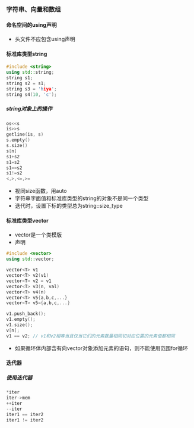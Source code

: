 ### 字符串、向量和数组
#### 命名空间的using声明
- 头文件不应包含using声明
#### 标准库类型string
```C++
#include <string>
using std::string;
string s1;
string s2 = s1;
string s3 = 'hiya';
string s4(10, 'c');
```
##### string对象上的操作
```C++
os<<s 
is>>s 
getline(is, s) 
s.empty()
s.size()
s[n]
s1+s2
s1=s2
s1==s2
s1!=s2
<,>,<=,>=
```
- 视同size函数，用auto
- 字符串字面值和标准库类型的string的对象不是同一个类型
- 迭代时，设置下标的类型总为string::size_type

#### 标准库类型vector
- vector是一个类模版
- 声明
```C++
#include <vector>
using std::vector;

vector<T> v1
vector<T> v2(v1)
vector<T> v2 = v1
vector<T> v3(n, val)
vector<T> v4(n)
vector<T> v5{a,b,c,...}
vector<T> v5={a,b,c,...}

v1.push_back();
v1.empty();
v1.size();
v[n];
v1 == v2; // v1和v2相等当且仅当它们的元素数量相同切对应位置的元素值都相同
```
- 如果循环体内部含有向vector对象添加元素的语句，则不能使用范围for循环

#### 迭代器
##### 使用迭代器
```C++
*iter
iter->mem
++iter
--iter
iter1 == iter2
iter1 != iter2
```
